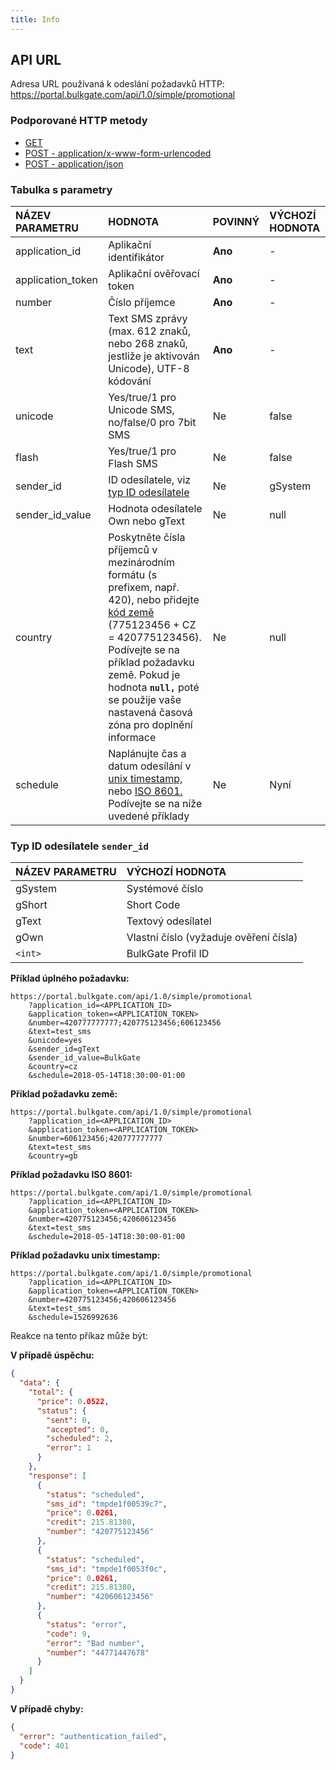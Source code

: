 ```yaml
---
title: Info
---
```



## API URL
Adresa URL používaná k odeslání požadavků HTTP: https://portal.bulkgate.com/api/1.0/simple/promotional

### Podporované HTTP metody
- [GET](http-simple-promotional-get.md#metoda-get)
- [POST - application/x-www-form-urlencoded](http-simple-promotional-post-form.md#metoda-post---applicationx-www-form-urlencoded)
- [POST - application/json](http-simple-promotional-post-json.md#metoda-post---applicationjson)

### Tabulka s parametry

| NÁZEV PARAMETRU	| HODNOTA|	POVINNÝ| VÝCHOZÍ HODNOTA|
|:--- |:--- |:--- |:--- |
|application_id| Aplikační identifikátor |**Ano**|-| 
|application_token| Aplikační ověřovací token	|**Ano**|-|
|number| Číslo příjemce	|**Ano**|-|
|text| Text SMS zprávy (max. 612 znaků, nebo 268 znaků, jestliže je aktivován Unicode), UTF-8 kódování	|**Ano**|-|
|unicode	|Yes/true/1 pro Unicode SMS, no/false/0 pro 7bit SMS|Ne|false|
|flash| Yes/true/1 pro Flash SMS| Ne |false|
|sender_id|ID odesílatele, viz [typ ID odesílatele](#typ-id-odesilatele-sender_id)| Ne |gSystem|
|sender_id_value| Hodnota odesílatele Own nebo gText| Ne |null|
|country| Poskytněte čísla příjemců v mezinárodním formátu (s prefixem, např. 420), nebo přidejte [kód země](https://en.wikipedia.org/wiki/ISO_3166-1_alpha-2#Officially_assigned_code_elements) (775123456 + CZ = 420775123456). Podívejte se na příklad požadavku země. Pokud je hodnota **`null,`** poté se použije vaše nastavená časová zóna pro doplnění informace | Ne |null|
|schedule| Naplánujte čas a datum odesílání v [unix timestamp,](https://en.wikipedia.org/wiki/Unix_time) nebo [ISO 8601.](https://en.wikipedia.org/wiki/ISO_8601) Podívejte se na níže uvedené příklady | Ne |Nyní|

### Typ ID odesílatele `sender_id` 

| NÁZEV PARAMETRU| VÝCHOZÍ HODNOTA
|:--- |:---|
|gSystem |Systémové číslo| 
|gShort |Short Code| 
|gText |Textový odesílatel| 
|gOwn |Vlastní číslo (vyžaduje ověření čísla)| 
| `<int>` |BulkGate Profil ID| 


**Příklad úplného požadavku:**
``` url
https://portal.bulkgate.com/api/1.0/simple/promotional
    ?application_id=<APPLICATION_ID>
    &application_token=<APPLICATION_TOKEN>
    &number=420777777777;420775123456;606123456
    &text=test_sms
    &unicode=yes
    &sender_id=gText
    &sender_id_value=BulkGate
    &country=cz
    &schedule=2018-05-14T18:30:00-01:00
```

**Příklad požadavku země:**
``` url
https://portal.bulkgate.com/api/1.0/simple/promotional
    ?application_id=<APPLICATION_ID>
    &application_token=<APPLICATION_TOKEN>
    &number=606123456;420777777777
    &text=test_sms
    &country=gb
```

**Příklad požadavku ISO 8601:**
``` url
https://portal.bulkgate.com/api/1.0/simple/promotional
    ?application_id=<APPLICATION_ID>
    &application_token=<APPLICATION_TOKEN>
    &number=420775123456;420606123456
    &text=test_sms
    &schedule=2018-05-14T18:30:00-01:00
```

**Příklad požadavku unix timestamp:**
``` url
https://portal.bulkgate.com/api/1.0/simple/promotional
    ?application_id=<APPLICATION_ID>
    &application_token=<APPLICATION_TOKEN>
    &number=420775123456;420606123456
    &text=test_sms
    &schedule=1526992636
```

Reakce na tento příkaz může být:

**V případě úspěchu:**
``` json
{
  "data": {
    "total": {
      "price": 0.0522,
      "status": {
        "sent": 0,
        "accepted": 0,
        "scheduled": 2,
        "error": 1
      }
    },
    "response": [
      {
        "status": "scheduled",
        "sms_id": "tmpde1f00539c7",
        "price": 0.0261,
        "credit": 215.81380,
        "number": "420775123456"
      },
      {
        "status": "scheduled",
        "sms_id": "tmpde1f0053f0c",
        "price": 0.0261,
        "credit": 215.81380,
        "number": "420606123456"
      },
      {
        "status": "error",
        "code": 9,
        "error": "Bad number",
        "number": "44771447678"
      }
    ]
  }
}
```
 
**V případě chyby:**
``` json 
{
  "error": "authentication_failed",
  "code": 401
}
```
